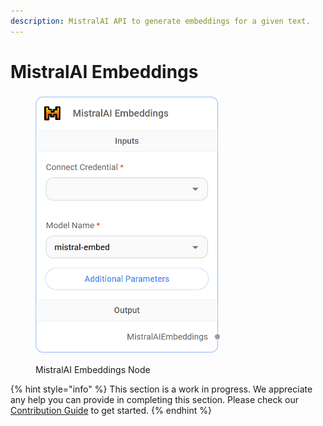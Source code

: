 ```yaml
---
description: MistralAI API to generate embeddings for a given text.
---
```


# MistralAI Embeddings

<figure><img src="../../../.gitbook/assets/image (10) (1).png" alt="" width="295"><figcaption><p>MistralAI Embeddings Node</p></figcaption></figure>

{% hint style="info" %}
This section is a work in progress. We appreciate any help you can provide in completing this section. Please check our [Contribution Guide](../../../contributing/) to get started.
{% endhint %}
